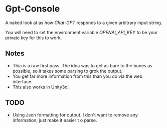 # Gpt-Console

A naked look at as how *Chat-GPT* responds to a given arbitrary input string.

You will need to set the environment variable *OPENAI_API_KEY* to be your private key for this to work.

## Notes

* Thia is a raw first pass. The idea was to get as bare to the bones as possible, so it takes some parsing to grok the output.
* You get far more information from this than you do via the web interface.
* This also works in Unity3d.

## TODO

* Using Json formatting for output. I don't want to remove any information; just make it easier t o parse.
